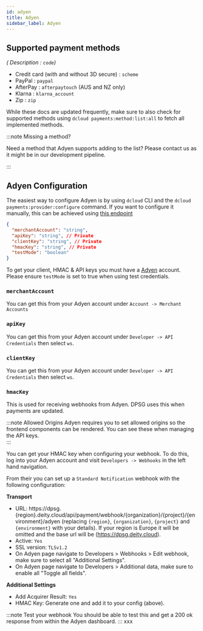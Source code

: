 ```yaml
---
id: adyen
title: Adyen
sidebar_label: Adyen
---
```


## Supported payment methods

*( Description : `code`)*

- Credit card (with and without 3D secure) : `scheme`
- PayPal : `paypal`
- AfterPay : `afterpaytouch` (AUS and NZ only)
- Klarna : `klarna_account`
- Zip : `zip`

While these docs are updated frequently, make sure to also check for supported methods using `dcloud payments:method:list:all` to fetch all implemented methods.

:::note Missing a method?

Need a method that Adyen supports adding to the list? Please contact us as it might be in our development pipeline.

:::

## Adyen Configuration

The easiest way to configure Adyen is by using `dcloud` CLI and the `dcloud payments:provider:configure` command. If you want to configure it manually, this can be achieved using [this endpoint](https://dpsg.deity.cloud/#/Management/EnvironmentPaymentProviderController_adyen_create)


```json
{
  "merchantAccount": "string",
  "apiKey": "string", // Private
  "clientKey": "string", // Private
  "hmacKey": "string", // Private
  "testMode": "boolean"
}
```

To get your client, HMAC &amp; API keys you must have a [Adyen](https://www.adyen.com/) account.  Please ensure `testMode` is set to true when using test credentials.

### `merchantAccount`

You can get this from your Adyen account under `Account -> Merchant Accounts`


### `apiKey`

You can get this from your Adyen account under `Developer -> API Credentials` then select `ws`.


### `clientKey`

You can get this from your Adyen account under `Developer -> API Credentials` then select `ws`.


### `hmacKey`

This is used for receiving webhooks from Adyen. DPSG uses this when payments are updated.

:::note Allowed Origins
Adyen requires you to set allowed origins so the frontend components can be rendered. You can see these when managing the API keys.  
:::

You can get your HMAC key when configuring your webhook. To do this, log into your Adyen account and visit `Developers -> Webhooks` in the left hand navigation.

From their you can set up a `Standard Notification` webhook with the following configuration:

**Transport**
- URL: https://dpsg.{region}.deity.cloud/api/payment/webhook/{organization}/{project}/{environment}/adyen (replacing `{region}`, `{organization}`, `{project}` and `{environment}` with your details). If your region is Europe it will be omitted and the base url will be (https://dpsg.deity.cloud).
- Active: `Yes`
- SSL version: `TLSv1.2`
- On Adyen page navigate to Developers > Webhooks > Edit webhook, make sure to select all "Additional Settings".
- On Adyen page navigate to Developers > Additional data, make sure to enable all "Toggle all fields".

**Additional Settings**

- Add Acquirer Result: `Yes`
- HMAC Key: Generate one and add it to your config (above).


:::note Test your webhook
You should be able to test this and get a 200 ok response from within the Adyen dashboard.
:::
xxx